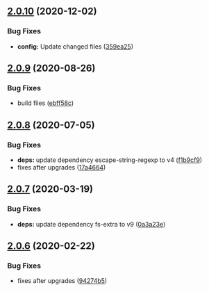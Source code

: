 ## [2.0.10](https://github.com/dword-design/mocha-per-file/compare/v2.0.9...v2.0.10) (2020-12-02)


### Bug Fixes

* **config:** Update changed files ([359ea25](https://github.com/dword-design/mocha-per-file/commit/359ea25e564527bcfbe3159cd53ebcb7c55f8545))

## [2.0.9](https://github.com/dword-design/mocha-per-file/compare/v2.0.8...v2.0.9) (2020-08-26)


### Bug Fixes

* build files ([ebff58c](https://github.com/dword-design/mocha-per-file/commit/ebff58c602e024b7418582d56b760a346381d6b7))

## [2.0.8](https://github.com/dword-design/mocha-per-file/compare/v2.0.7...v2.0.8) (2020-07-05)


### Bug Fixes

* **deps:** update dependency escape-string-regexp to v4 ([f1b9cf9](https://github.com/dword-design/mocha-per-file/commit/f1b9cf9e34df61c04f2d5a9ea85964246dc363cc))
* fixes after upgrades ([17a4664](https://github.com/dword-design/mocha-per-file/commit/17a4664a99c2c02c9c2bf4bcc83c75d66aa52465))

## [2.0.7](https://github.com/dword-design/mocha-per-file/compare/v2.0.6...v2.0.7) (2020-03-19)


### Bug Fixes

* **deps:** update dependency fs-extra to v9 ([0a3a23e](https://github.com/dword-design/mocha-per-file/commit/0a3a23e796620667aff84974f83e35ce821fd8ec))

## [2.0.6](https://github.com/dword-design/mocha-per-file/compare/v2.0.5...v2.0.6) (2020-02-22)


### Bug Fixes

* fixes after upgrades ([94274b5](https://github.com/dword-design/mocha-per-file/commit/94274b5675f82633ddd22c24871d53910b5e6de5))
